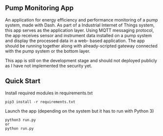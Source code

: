 ## Pump Monitoring App
An application for energy efficiency and performance monitoring of a pump system, made with Dash. As part of a Industrial Internet of Things system, this app serves as the application layer. Using MQTT messaging protocol, the app receives sensor and instrument data installed on a pump system and display the processed data in a web- based application.
The app should be running together along with already-scripted gateway connected with the pump system or the bottom layer. 


This app is still on the development stage and should not deployed publicly as I have not implemented the security yet.

## Quick Start
Install required modules in requirements.txt
```
pip3 install -r requirements.txt
```
Launch the app (depending on the system but it has to run with Python 3) 
```
python3 run.py
or
python run.py
```
